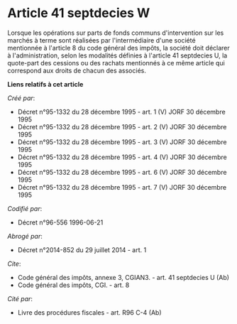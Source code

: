 # Article 41 septdecies W

Lorsque les opérations sur parts de fonds communs d'intervention sur les marchés à terme sont réalisées par l'intermédiaire
d'une société mentionnée à l'article 8 du code général des impôts, la société doit déclarer à l'administration, selon les
modalités définies à l'article 41 septdecies U, la quote-part des cessions ou des rachats mentionnés à ce même article qui
correspond aux droits de chacun des associés.

**Liens relatifs à cet article**

_Créé par_:

  - Décret n°95-1332 du 28 décembre 1995 - art. 1 (V) JORF 30 décembre 1995
  - Décret n°95-1332 du 28 décembre 1995 - art. 2 (V) JORF 30 décembre 1995
  - Décret n°95-1332 du 28 décembre 1995 - art. 3 (V) JORF 30 décembre 1995
  - Décret n°95-1332 du 28 décembre 1995 - art. 4 (V) JORF 30 décembre 1995
  - Décret n°95-1332 du 28 décembre 1995 - art. 6 (V) JORF 30 décembre 1995
  - Décret n°95-1332 du 28 décembre 1995 - art. 7 (V) JORF 30 décembre 1995

_Codifié par_:

  - Décret n°96-556 1996-06-21

_Abrogé par_:

  - Décret n°2014-852 du 29 juillet 2014 - art. 1

_Cite_:

  - Code général des impôts, annexe 3, CGIAN3. - art. 41 septdecies U (Ab)
  - Code général des impôts, CGI. - art. 8

_Cité par_:

  - Livre des procédures fiscales - art. R96 C-4 (Ab)
